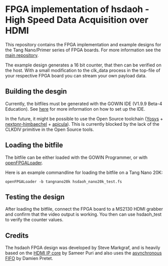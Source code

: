 # FPGA implementation of hsdaoh - High Speed Data Acquisition over HDMI

This repository contains the FPGA implementation and example designs for the Tang Nano/Primer series of FPGA boards. For more information see the [main repository](https://github.com/steve-m/hsdaoh).

The example design generates a 16 bit counter, that then can be verified on the host. With a small modification to the clk_data process in the top-file of your respective FPGA board you can stream your own payload data.

## Building the desgin
Currently, the bitfiles must be generated with the GOWIN IDE (V1.9.9 Beta-4 Education). See [here](https://wiki.sipeed.com/hardware/en/tang/Tang-Nano-Doc/install-the-ide.html) for more information on how to set up the IDE.

In the future, it might be possible to use the Open Source toolchain ([Yosys](https://github.com/YosysHQ/yosys) + [nextpnr-himbaechel](https://github.com/YosysHQ/nextpnr) + [apicula](https://github.com/YosysHQ/apicula)). This is currently blocked by the lack of the CLKDIV primitive
in the Open Source tools.

## Loading the bitfile

The bitfile can be either loaded with the GOWIN Programmer, or with [openFPGALoader](https://github.com/trabucayre/openFPGALoader).

Here is an example commandline for loading the bitfile on a Tang Nano 20K:

    openFPGALoader -b tangnano20k hsdaoh_nano20k_test.fs 

## Testing the design

After loading the bitfile, connect the FPGA board to a MS2130 HDMI grabber and confirm that the video output is working. You then can use hsdaoh_test to verify the counter values.

## Credits

The hsdaoh FPGA design was developed by Steve Markgraf, and is heavily based on the [HDMI IP core](https://github.com/hdl-util/hdmi) by Sameer Puri and also uses the [asynchronous FIFO](https://github.com/dpretet/async_fifo) by Damien Pretet.
